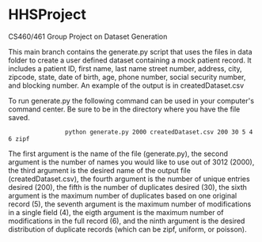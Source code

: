 # HHSProject
CS460/461 Group Project on Dataset Generation

This main branch contains the generate.py script that uses the files in data folder to create a user defined dataset containing a mock patient record.
It includes a patient ID, first name, last name	 street number, address,	city, zipcode, state, date of birth, age, phone number, social security number,
and blocking number. An example of the output is in createdDataset.csv

To run generate.py the following command can be used in your computer's command center. Be sure to be in the directory where you have the file saved.

                    python generate.py 2000 createdDataset.csv 200 30 5 4 6 zipf
                 
The first argument is the name of the file (generate.py), the second argument is the number of names you would like to use out of 3012 (2000), the third argument
is the desired name of the output file (createdDataset.csv), the fourth argument is the number of unique entries desired (200), the fifth is the number of duplicates
desired (30), the sixth argument is the maximum number of duplicates based on one original record (5), the seventh argument is the maximum number of modifications in a
single field (4), the eigth argument is the maximum number of modifications in the full record (6), and the ninth argument is the desired distribution of duplicate records
(which can be zipf, uniform, or poisson).
